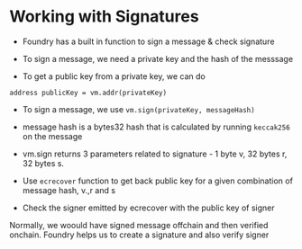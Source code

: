 # Working with Signatures

- Foundry has a built in function to sign a message & check signature

- To sign a message, we need a private key and the hash of the messsage

- To get a public key from a private key, we can do

```solidity
address publicKey = vm.addr(privateKey)
```

- To sign a message, we use `vm.sign(privateKey, messageHash)`

- message hash is a bytes32 hash that is calculated by running `keccak256` on the message

- vm.sign returns 3 parameters related to signature - 1 byte v, 32 bytes r, 32 bytes s.

- Use `ecrecover` function to get back public key for a given combination of message hash, v.,r and s

- Check the signer emitted by ecrecover with the public key of signer

Normally, we woould have signed message offchain and then verified onchain. Foundry helps us to create a signature and also verify signer
